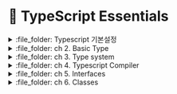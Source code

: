 # :cherries: TypeScript Essentials

<details>
<summary> :file_folder: Typescript 기본설정 </summary>
<div markdown="1">

## Typescript 기본설정
#### :pushpin: npm 으로 만들기
```javascript
npm init -y
```
#### :pushpin: 타입스크립트 설치
```javascript
npm i typescript -D 
```
#### :pushpin: typescript 제공하는 기본 옵션 사용하기 위한 `tsconfig.json` 생성
```javascript
npx tsc --init
```
#### :pushpin: tsconfig.json 파일에서 확인해야할 것
```json
"strict": true, 
```  
이것이 true로 되어있는지 확인하는 것이 중요하다.
#### :pushpin: 컴파일 코드
```javascript
npx tsc
```
:arrow_right: `.ts` 파일과 파일명이 같은 `.js` 파일 생성 
#### :pushpin: 파일 실행
```javascript
node boolean.js // 파일명
```
</div>
</details>

<details>
<summary> :file_folder: ch 2. Basic Type </summary>
<div markdown="1">

## 📋 number
- JavaScript 와 같이 TypeScript의 모든 숫자는 부동 소수점 값이다.
- TypeScript는 16 진수 및 10 진수 리터럴 외에도, ECMAScript 2015에 도입된 2 진수 및 8진수를 지원한다.
```typescript
let decimal: number = 6; // 10 진수

let hex: number = 0xf00d; // 16 진수

let binary: number = 0b1010; // 2진수

let octal: number = 0o744; // 8 진수

let NotANumber: number = NaN;

let underscoreNum: number = 1_000_000;
```
## 📋 String
- 다른 언어에서와 마찬가지로 텍스트 형식을 참조하기 위해 string 형식을 사용
- 문자열 데이터를 둘러싸기 위해 큰 따옴표(")나 작은 따옴표(')를 사용
```typescript
let myName: string = 'Inda';

myName = 'Dain';
```
### Template String
- 행에 걸쳐 있거나, 표현식을 넣을 수 있는 문자열
- 이 문자열은 backtick 기호에 둘러쌓여 있음
- 표함된 표현식은 `${expr}` 와 같은 형태로 사용
```typescript
let myName: string = 'Inda';

myName = 'Dain';

let fullName: String = 'Mark Lee';
let age: number = 39;

let sentence: string = `Hello, My name is ${ fullName }.

I'll be ${age + 1} years old next month.`;

console.log(sentence);
```
## 📋 symbol
- new symbol 로 사용할 수 없음
- symbol 을 함수로 사용해서 symbol 타입을 만들어낼 수 있음
```typescript
console.log(Symbol('foo'));
```
:arrow_right: 이를 에러없이 사용하기 위해서는 tsconfig.json에 Modules 부분에 아래의 코드를 추가해주어여 한다.
```json
/* Modules */
"module": "commonjs",                                /* Specify what module code is generated. */
"lib": [
    "ES2015", 
    "DOM"
],
```
#### :pushpin: Symbol은 어디에 사용되는 걸까
- 프리미티브 타입의 값을 담아 사용
- 고유하고 수정불가능한 값으로 만들어줌
- 주로 접근을 제어하는데 쓰는 경우가 많음
- 함수로 사용할때는 대문자 심볼, 타입으로 사용할 때는 소문자 심볼

## 📋 Undefined & Null
- Undefined와 Null은 실제로 각각 undefined 와 null이라는 타입을 가짐
- 둘다 소문자만 있음
```typescript
// let Myname: string = null;
// tsconfig.json 에 strict를 주석처리하면 가능

// let u: undefined = null;
let v: void = undefined;


// 아래와 같이 표기해야 사용 가능
let union: string | null = null;

union = "Mark";
```

#### :pushpin: null in js
- null 타입은 null 값만 가질 수 있음
- 런타임에서 typeof 연산자를 이용해서 알아내면, `object` 이다.
#### :pushpin: undefined in js
- 값을 할당하지 않은 변수는 undefined 값을 가짐
- object의 property가 없을 때도 undefined
-런타임에서 typeof 연산자를 이용해서 알아내면, `undefined` 이다.

## 📋 object
- "primitive type 이 아닌 것"을 나타내고 싶을 때 사용하는 타입
```typescript
const person1 = { name: "Mark", age: 27 };

const person2 = Object.create({name: 'Mark', age: 39});

let obj: object = {};
obj = {name: "Mark"};
```
## 📋 array
```typescript
let list: number[] = [1, 2, 3];
let list1: (number | string)[] = [1, 2, 3, "4"];

let list2: Array<number> = [1, 2, 3];
```
## 📋 tuple
```typescript
let x: [string, number];

x = ["hello", 39];
// 선언과 순서도 같고 길이도 같아야 함

// x = [10, "Mark"]; // 에러

const person: [string, number] = ["Mark", 39];

const [first, second] = person;

// const [first, second, third] = person;// 에러

```
## 📋 any
- 어떤 타입이어도 상관없음
- 최대한 쓰지 않는 것이 좋음
- 왜냐면 컴파일 타임에 타입 체크가 정상적으로 이루어지지 않기 때문
- any를 써야하는데 쓰지 않으면 오류를 뱉도록 하는 옵션: `nolmplicitAny`
```typescript
function returnAny(message: any): any {
    console.log(message);
}

const any1 = returnAny("리턴은 아무거나");

any1.toString(); // 어떤 타입이든 상관 없음
```
- any는 계속해서 개체를 통해 전파
- 모든 편의는 타입 안정성을 잃는 대가로 온다
```typescript
let looselyTyped: any = {};

const d = looselyTyped.a.b.c.d;
```
## 📋 unknown
- any와 짝으로 any보다 type-safe 한 타입
- any와 같이 아무거나 할당할 수 있음
- 타입을 정해주지 않으면 다른 곳에 할당할 수 없고, 사용할 수 없음
- runtime error를 줄일 수 있음
```typescript
declare const maybe: unknown;
// const aNumber: number = maybe;
// unknown 형식은 바로 할당할 수 없음

// type을 한정시켜야 사용할 수 있음
// any 였으면 if 문 선언없이 사용가능
if(maybe === true) {
    const aBoolean: boolean =  maybe;
    // const aString: string = maybe;
}

if(typeof maybe === 'string'){
    const aString: string = maybe;
    // const aBoolean: boolean =  maybe;
}
```
## 📋 never
- 모든 타입의 subtype
- 모든 타입에 할당할 수 있음
- 하지만, never에는 그 어떤 것도 할당할 수 없음
- any 조차 never에게 할당할 수 없음
- 잘못된 타입을 넣는 실수를 막고자할 때 사용하기도 함
```typescript
function error(message: string): never{
    throw new Error(message);
}

function fail() {
    return error("failed");
}

function infiniteLoop(): never {
    while(true){

    }
}

let a: string = "hello";
declare let b: string | number;

if(typeof a !== 'string') {
    a; // a: never
}

type Indexable<T> = T extends string ? T & { [index: string]: any } :never;

// const c: Indexable<{}> = '';
```
</div>
</details>

<details>
<summary> :file_folder: ch 3. Type system </summary>
<div markdown="1">

## 📋 작성자와 사용자의 관점으로 코드 바라보기
#### :pushpin: 타입시스템
- 컴파일러에게 사용하는 타입을 명시적으로 지정하는 시스템
- 컴파일러가 자동으로 타입을 추론하는 시스템
#### :pushpin: 타입스크립트의 타임 시스템
- 타입을 명시적으로 지정할 수 있음
- 타입을 명시적으로 지정하지 않으면, 타입스크립트 컴파일러가 자동으로 타입을 추론
#### :pushpin: 타입이란 해당 변수가 할 수 있는 일을 결정
```javascript
// f1 이라는 함수의 body에서는 a를 사용할 것
// a가 할 수 있는 일은 a의 타입이 결정

function f1(a) {
    return a;
}
```
#### :pushpin: 함수에 대한 오해를 야기하는 자바스크립트
```javascript
// (f2 실행의 결과가 NaN을 의도한 것이 아니라면)
// 이 함수의 작성자는 매개변수 a가 number 타입이라는 가정으로 함수를 작성
function f2(a) {
    return a * 38;
}

// 사용자는 사용법을 숙지하지 않은 채, 문자열을 사용하여 함수를 실행

console.log(f2(10)); // 380
console.log(f2('Mark')); // NaN
```
#### :pushpin: nolmplicitAny 옵셥을 켜면
타입을 명시적으로 지정하지 않은 경우, 타입스크립트가 추론 중 'any'라고 판단하게 되면, 컴파일 에러를 발생시켜 명시적으로 지정하도록 유도한다.
- nolmplicitAny에 의한 방어
```javascript
// error 발생
funciot f3(a) {
    return a * 38;
}

// 사용자의 코드를 실행할 수 없음
// 컴파일이 정상적으로 마무리 될 수 있도록 수정해야함

console.log(f3(10));
console.log(f3('Mark') + 5);
```
- number 타입으로 추론된 리턴 타입
```javascript
// 매개변수의 타입은 명시적으로 지정
// 명시적으로 지정하지 않은 함수의 리턴 타입은 number로 추롭

function f4(a: number) {
    if(a > 0) {
        return a * 38;
    }
}

// 사용자는 사용법에 맞게 숫자혀을 사용하여 함수를 실행
// 해당 함수의 리턴 타입은 number 이기 때문에, 타입에 따르면 이어진 연산을 바로 할 수 있음
// 하지만 실제 undefined + 5가 실행되어 NaN가 출력
console.log(f4(5)); // 190
console.log(f4(-5) + 5);
```
#### :pushpin: srtirctNullChecks 옵션을 켜면
모든 타입에 자동으로 포함되어 있는 `null`과 `undefined`를 제거해준다.
- 명시적으로 리턴타입을 지정해야할까
```javascript
// 매개변수의 타입과 함수의 리턴 타입을 멱시적으로 지정
// 실제 함수 구현부의 리턴 타입과 명시적으로 지정한 타입이 일치하지 않아 컴파일 에러 발생

// error
function f5(a: number): number{
    if(a > 0) {
        return a * 38;
    }
}
```
#### :pushpin: nolmplicitReturns 옵션을 켜면
함수내에서 보든 코드가 값을 리턴하지 않으면, 컴파일 에러가 발생
#### :pushpin: object literal type
```javascript
function f7(a: {name: string; age: number}): string {
    return `이름은 ${s.name} 이고, 연령대는 ${Math.floor(a.age / 10) * 10}대 입니다.`
}

console.log(f7({name: 'Mark', age: 38}));
console.log(f7('Mark')); // error
```

## 📋 Structural Type System vs Nominal Type System
#### :pushpin: Structural Type
구조가 같으면, 같은 타입이다.
```javascript
interface IPerson{
    name: string;
    age: number;
    speak(): string;
}

type PersonType = {
    name: string;
    age: number;
    speak(): string;
};

let personInterface: IPerson = {} as any;
let personType: PersonType = {} as any;

personInterface = personType;
personType = personInterface;
```
#### :pushpin: Nominal Type System
구조가 같아도 이름이 다르면, 다른 타입이다.
```javascript
type PersonID = string & { readonly brand: unique symbol };

function PersonID(id: string): PersonID {
    return id as PersonID;
}

function getPersonById(id: PersonID) {}

getPersonById(PersonID('id-aaaa'));
getPersonById('id-aaaa') // error
```

## 📋 타입호환성
```javascript
// sub1 타입은 sup1 타입의 서브 타입이다.
let sub1: 1 = 1;
let sup1: number = sub1;
sub1 = sup1; // error! Type 'number' is not assignable type '1'.

// sub2 타입은 sup2 타입의 서브 타입이다.
let sub2: number[] = [1];
let sup2: object = sub2;
sub2 = sup2 // error! Type '{}' is missing the following properties from type 'number[]'

// sub3 타입은 sup3 타입의 서브 타입이다.
let sub3: [number, number] = [1, 2];
let sup3: number[] = sub3;
sub3 = sup3; // error! Type 'number[]' is not assignable to type '[number, number]'. Target requires 2 element(s) but source may have fewer.

// sub4 타입은 sup4 타입의 서브 타입이다.
let sub4: number = 1;
let sup4: any = sub4;
sub4 = sup4;

// sub5 타입은 sup5 타입의 서브 타입이다.
let sub5: never = 0 as never;
let sup5: number = sub5;
sub5 = sup5; // error!

class Animal {}
class Dog extends Animal {
    eat() {}
}

// sub6 타입은 sup6 타입의 서브 타입이다.
let sub6: Dog = new Dog();
let sup6: Animal = sub6;
sub6 = sup6; // error!
```
1. 같거나 서브 타입인 경우, 할당이 가능하다. => 공변
```javascript
// primitive type
let sub7: string = '';
let sup7: string | number = sub7;

// object - 각각의 프로퍼티가 대응하는 프로퍼티와 같거나 서브타입이어야 한다.
let sub8: { a: string; b: number } = [{ a: '', b: 1 }];
let sup8: { a: string | number; b: number } = sub8;

// array - object 와 마찬가지
let sub9: Array<{ a: string; b: number }> = [{ a: '', b: 1 }];
let sup9: Array<{ a: string | number; b: number }> = sub9;
```
2. 함수의 매개변수 타입만 같거나 슈퍼타입인 경우, 할당이 가능하다. => 반병
#### :pushpin: strictFunctionTypes 옵션을 켜면
함수를 할당할 시에 함수의 매개변수 타입이 같거나 슈퍼타입인 경우가 아닌 경우, 에러를 통해 경고
## 📋 타입 별칭(별명)
- interface와 비슷해보임
- 기타 직접 작성해야하는 타입을 다른 이름으로 지정할 수 있음
- 만들어진 타입의 refer로 사용하는 것이지 타입을 만드는 것은 아님
#### :pushpin: Aliasing Primitive
```javascript
type MyStringType = string;
const str = 'world';

let mySter: MyStringType = 'hello';
myStr = str;
```
#### :pushpin: Aliasing Union Type
```javascript
let person: string | number = 0;
person = 'Mark';

type StringOrNumber = string | number;

let another: StringOrNumber = 0;
another = 'Anna';

/*

1. 유니온 타입은 A 도 가능하고 B 도 가능한 타입
2. 길게 쓰는걸 짧게

*/
```
#### :pushpin: Aliasing Tuple
```javascript
let person: [string, number] = ['Mark', 35];

type PersonTuple = [string, number];

let another: PersonTuple = ['Anna', 24];

/*

1. 튜플 타입에 별칭을 줘서 여루군데서 사용할 수 있게 한다.

*/
```
</div>
</details>

<details>
<summary> :file_folder: ch 4. Typescript Compiler </summary>
<div markdown="1">

## 📋 tsconfig schema
#### :pushpin: 최상위 프로퍼티
- complieOnSave
- extends
- compileOptions
- files
- include
- exclude
- references
## 📋 complieOnSave
- `true` or `false`
- default false
- `true` 일 경우 save를 하면 컴파일 해줌
## 📋 extends 
- 파일(상대) 경로명: string
:arrow_right: in POJECT/base.json
```javascript
{
    "compilerIptions": {
        "strict": true
    }
}
```
:arrow_right: in POJECT/tsconfig.json
```javascript
{
    "extends": "./base.json",
}
```
## 📋 files, include, exclude
- 셋 다 설정이 없으면, 전부 다 컴파일
- `files`
    - 상대 혹은 절대 경로의 리스트 배열
    - exclude 보다 쎄다
- `include`
    - glob 패턴(마치 .gitignore)
    - exclude 보다 약하다
    - `*` 같은걸 사용하면, .ts / .tsx / .d.ts만 include 
- `exclude`
    - glob 패턴(마치 .gitignore)
    - 설정 안하면 `4가지(node_modules, bower_components, jspm_pacages, <outDir>)`를 default로 제외
    - `<outDir>`은 항상 제외
## 📋 compileOptions
#### :pushpin: React 설치
```javascript
$ npm i react
$ npm i --save-dev @types/react
```
#### :pushpin: @types
- 아무 설정을 안하면?
    - node_modules/@types라는 모든 경로를 찾아서 사용
- typeRoots를 사용하면?
    - 배열 안에 들어있는 경로들 아래서만 가져옴
- types를 사용하면?
    - 배열 안의 모듈 혹은 ./node_modules/@type/ 안의 모듈 이름에서 찾아옴
    - [] 빈 배열을 넣는다는건 이 시스템을 이용하지 않겠다는 의미
- typeRoots와 types를 같이 사용하지 않음
#### :pushpin: target
- target 된 버전에 따라 ts에서 js 가 다르게 나옴
- 빌드의 결과물을 어떤 버전으로 할 것인가

#### :pushpin: lib
- 기본 type definition 라이브러리를 어떤 것을 사용할 것인가
- lib 를 지정하지 않을 때
    - target 이 'es3'이고, 디폴트로 lib.d.ts를 사용
- lib 를 지정하면 그 lib 배열로만 라이브러리를 사용
    - 빈 [] => 'no definition found ...'
## 📋 outDir, outFile, rootDir
#### :pushpin: tsconfig.json
```json
{
    "outDir": "./dist", // 출력 파일 경로
    "rootDir": "./src",  // ts 파일 경로(출력할 파일 경로)
}

```
</div>
</details>

<details>
<summary> :file_folder: ch 5. Interfaces </summary>
<div markdown="1">

## 📋 what is interfaces ??
```typescript
interface Person1 { 
    name: string; 
    age:number;
}

// function hello1(person: {name: string; age: number}): void {
//     console.log(`안녕하세요! ${person.name} 입니다.`);
// }

function hello1(person: Person1): void {
    console.log(`안녕하세요! ${person.name} 입니다.`);
}

const p1: Person1 = {
    name: "Mark",
    age: 39,
}

hello1(p1);
```
## 📋 optional property
:one:
```typescript  
interface Person2 {
    name: string; // 꼭 있어야 함
    age?: number; // 있어도 되고 없어도 됨
}

function hello2(person: Person2): void {
    console.log(`안녕하세요! ${person.name} 입니다.`);
}

hello2({ name: "Mark", age: 39 });
hello2({ name: "Anna" });
```
:two:
```typescript
interface Person3{
    name: string;
    age?: number;
    [index: string]: any;
}

function hello3(person: Person3): void {
    console.log(`안녕하세요! ${person.name} 입니다.`);
}

const p31: Person3 = {
    name: "Mark",
    age: 39, 
};

const p32: Person3 = {
    name: "Anna",
    sisters: ["Sung", "Chan"],
};

const p33: Person3 = {
    name: "Bokdaengi",
    father: p31,
    moter: p32,
};

hello3(p33);
```

## 📋 functio in interface
```typescript
interface Person4 {
    name: string;
    age: number;
    hello(): void;
}

const p41: Person4 = {
    name: "Mark",
    age: 39,
    hello: function(): void {
        console.log(`안녕하세요! ${this.name} 입니다.`);
    }  
}

const p42: Person4 = {
    name: "Mark",
    age: 39,
    hello(): void {
        console.log(`안녕하세요! ${this.name} 입니다.`);
    }  
}

// const p43: Person4 = {
//     name: "MArk",
//     age: 39,
//     hello(): void => {
//         console.log(`안녕하세요! ${this.name} 입니다.`);
//     }  
// }

p41.hello()
p42.hello()
```

## 📋 class implements interface
```typescript
interface IPerson1 {
    name: string;
    age?: number;
    hello(): void;
}

class Person implements IPerson1 {
    name: string;
    age?: number | undefined;

    constructor(name: string) { // 생성자를 지정해주어야 오류가 안뜸
        this.name = name;
    }
    hello(): void {
        console.log(`안녕하세요! ${this.name} 입니다.`);
    }
    
}

const person: IPerson1 = new Person("Mark");
// IPerson1로 부터 생성된 Person 이므로 IPerson1을 명시해주어야 함
person.hello()
```
## 📋 interface extends interface
```typescript
interface IPerson2 {
    name: string;
    age?: number;
}

interface IKorean extends IPerson2{ // 상속관계로 인터페이스 표현
    city: string;
}

const k: IKorean = {
    name: "김다인",
    city: "서울"
}

HTMLDivElement
```
## 📋 functio interface
```typescript
interface HelloPerson {
    (name: string, age?: number): void;
}

// HelloPerson 형식에 맞춰야함
const helloPerson: HelloPerson = function (name: string) {
    console.log(`안녕하세요! ${name} 입니다.`);
}

helloPerson("Mark", 39);
```
## 📋 Readonly Interface Properties
```typescript
interface Person8 {
    name: string;
    age?: number;
    readonly gender: string;
}

const p81: Person8 = {
    name: "Mark",
    gender: "male",
};

// readonly를 사용하여 수정이 불가능함
// p81.gender = "fmaale";

```
## 📋 type ailas vs interface
#### :pushpin: function
```typescript
// type alias
type EatType = (food: string) => void;

// interface
interface IEat {
    (food: string): void;
}
```
#### :pushpin: array
```typescript
// type alias
type PersonList = string[];

// interface
interface IPersonList {
    [index: number]: string;
}
```
</div>
</details>

<details>
<summary> :file_folder: ch 6. Classes </summary>
<div markdown="1">

## 📋 What are Classes ??
- object 를 만드는 blueprint (청사지느 설계도)
- 클래스 이전에 object를 만드는 기본적인 방법은 function
- js 에도 class 는 es6부터 사용 가능
- OOP을 위한 초석
- TypeScript 에서는 클래스도 사용자가 만드는 타입의 하나
## 📋 Quick Start - class
```typescript
class Person {} // 클래스 생성

const p1 = new Person(); //  object 생성

console.log(p1); // 출력: Person {}


class Person1 {
    name;
    constructor(name: string){
        this.name = name;
    }
} 

const p2 = new Person1("Mark");
```
- class 키워드를 이용하여 클래스를 만들 수 있음
- class 이름은 보통 대문자를 이용
- new 를 이용하여 class 를 통해 object 를 만들 수 있음
- constructor 를 이용하여 object 를 생성하면서 값을 전달할 수 있음
- this 를 이용해서 만들어진 object 를 가리킬 수 있음
- JS 로 컴파일되면 es5 의 경우 function 으로 변경
## 📋 constructor & initialize
클래스의 생성자와 초기화
- 생성자 함수가 없으면, 디폴트 생성자가 불린다.
- 프로그래머가 만든 새엉자가 하낟라도 있으면, 디폴트 생성자가 사라진다.
- strict 모드에서는 프로퍼티를 선언하는 곳 또는 생성자에서 값을 할당해야 한다.
- 프로퍼티를 선언하는 곳 또는 생성자에서 값을 할당하지 않는 경우에는 `!` 를 붙여서 위험을 표현한다.
- 클래스의 프로퍼티가 정의되어 있지만, 값을 대입하지 않으면 undefined 이다.
- 생성자에는 async 를 설정할 수 없다.
```typescript
class Person2 { 
    // stict가 true로 되어있기 때문에 초기값을 선언해주어야함
    name: string = "Mark";
    age!: number;
} 

const p3: Person2 = new Person2(); //  default 생성자만 호출
p3.age = 39; // !를 적어줬으므로 무조건 초기값을 선언해주어야 함
console.log(p3); // 출력: Person {}

/////////////////////////////////////////////////////////////

class Person3 { 
    name: string = "Mark";
    age: number;

    constructor(age: number) {
        this.age = age;
    }
} 

const p4: Person3 = new Person3(39); 
console.log(p4); 

/////////////////////////////////////////////////////////////

class Person4 { 
    name: string = "Mark";
    age: number;

    constructor(age?: number) {
        if(age === undefined){
            this.age = 20;
        } else{
            this.age = age;
        }
    }
} 

const p5: Person4 = new Person4(39); 
const p6: Person4 = new Person4(); 
console.log(p5); 
```
## 📋 접근제어자(Access Modifiers)
- typescript는 기본적으로 모두 외부에서 접근이 가능하다. - `public`
- 접근제어자에는 public, private, protected 가 있다.
- 설정하지 않으면 `public` 이다.
- 클래스 내부의 모든 곳에 (생성자, 프로퍼티, 메서드) 설정 가능하다.
- private 으로 설정하면 클래스 외부에서 접근할 수 없다.
- 자바스크립트에서 private 지원하지 않아 오랫동안 프로퍼티나 메서드 이름 앞에 `_`를 붙여서 포현했다.
```typescript
class Person5 { 
    public name: string = "Mark";
    private _age: number;

    constructor(_age?: number) {
        if(_age === undefined){
            this._age = 20;
        } else{
            this._age = _age;
        }
    }
    public async init() {}
} 
```
## 📋 initialization in constructor parameters
```typescript
class Person6 { 
    constructor(public name: string, private age?: number) {}
} 

const p7: Person6 = new Person6("Mark", 39); 
console.log(p7); 
```
## 📋 Getters & Setters
```typescript
class Person8 { 
    constructor(private _name: string, private age?: number) {}
    
    get name() { // return을 반드시 해줘야 함
        //
        // console.log("get")
        return this._name + " Lee";
    }

    set name(n: string) { // 인자를 받아서 설정해주어야 함
        // console.log("set")
        this._name = n;
    }
} 

const p8: Person8 = new Person8("Mark", 39); 
console.log(p8.name); // get을 하는 함수 getters
p8.name = "Kevin"; // set 을 하는 함수 setters
console.log(p8.name);
```
## 📋 readonly properties
```typescript
class Person9 { 
    // readonly
    // 밖에서 name을 바꾸려고 하면 에러 발생
    // 초기화 되는 영역에서만 바꿀 수 있음
    public readonly name: string = "Mark"; 
    private readonly country: string = "Korea"; 

    constructor(private _name: string, private age?: number) {
        this.country = "China";
    }

    // hello(){
    //     this.country = "China";
    // } 오류 발생
} 

const p9: Person9 = new Person9("Mark", 39); 
```
## 📋 Index Signatures in class

</div>
</details>